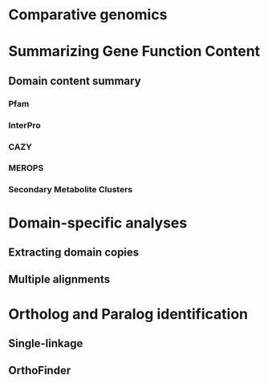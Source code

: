 # Comparative genomics

# Summarizing Gene Function Content

## Domain content summary

### Pfam

### InterPro

### CAZY

### MEROPS

### Secondary Metabolite Clusters

# Domain-specific analyses

## Extracting domain copies

## Multiple alignments

# Ortholog and Paralog identification

## Single-linkage 

## OrthoFinder

